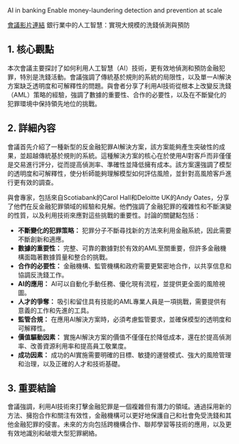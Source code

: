 AI in banking Enable money-laundering detection and prevention at scale

[會議影片連結](https://www.youtube.com/watch?v=V4eipJm6Hjs)
銀行業中的人工智慧：實現大規模的洗錢偵測與預防

## 1. 核心觀點

本次會議主要探討了如何利用人工智慧（AI）技術，更有效地偵測和預防金融犯罪，特別是洗錢活動。會議強調了傳統基於規則的系統的局限性，以及單一AI解決方案缺乏透明度和可解釋性的問題。與會者分享了利用AI技術從根本上改變反洗錢（AML）策略的經驗，強調了數據的重要性、合作的必要性，以及在不斷變化的犯罪環境中保持領先地位的挑戰。

## 2. 詳細內容

會議首先介紹了一種新型的反金融犯罪AI解決方案，該方案能夠產生突破性的成果，並超越傳統基於規則的系統。這種解決方案的核心在於使用AI對客戶而非僅僅是交易進行評分，從而提高偵測率、準確性並降低擁有成本。該方案還強調了模型的透明度和可解釋性，使分析師能夠理解模型如何評估風險，並針對高風險客戶進行更有效的調查。

與會專家，包括來自Scotiabank的Carol Hall和Deloitte UK的Andy Oates，分享了他們在反金融犯罪領域的經驗和見解。他們強調了金融犯罪的複雜性和不斷演變的性質，以及利用技術來應對這些挑戰的重要性。討論的關鍵點包括：

*   **不斷變化的犯罪策略：** 犯罪分子不斷尋找新的方法來利用金融系統，因此需要不斷創新和適應。
*   **數據的重要性：** 完整、可靠的數據對於有效的AML至關重要，但許多金融機構面臨著數據質量和整合的挑戰。
*   **合作的必要性：** 金融機構、監管機構和政府需要更緊密地合作，以共享信息和協調反洗錢工作。
*   **AI的應用：** AI可以自動化手動任務、優化現有流程，並提供更全面的風險視圖。
*   **人才的爭奪：** 吸引和留住具有技能的AML專業人員是一項挑戰，需要提供有意義的工作和先進的工具。
*   **監管合規：** 在應用AI解決方案時，必須考慮監管要求，並確保模型的透明度和可解釋性。
*   **價值驅動因素：** 實施AI解決方案的價值不僅僅在於降低成本，還在於提高偵測率、改善資源利用率和提高員工敬業度。
*   **成功因素：** 成功的AI實施需要明確的目標、敏捷的運營模式、強大的風險管理和治理，以及正確的人才和技術基礎。

## 3. 重要結論

會議強調，利用AI技術來打擊金融犯罪是一個複雜但有潛力的領域。通過採用新的方法、擁抱合作和關注有效性，金融機構可以更好地保護自己和社會免受洗錢和其他金融犯罪的侵害。未來的方向包括跨機構合作、聯邦學習等技術的應用，以及更有效地識別和破壞大型犯罪網絡。
